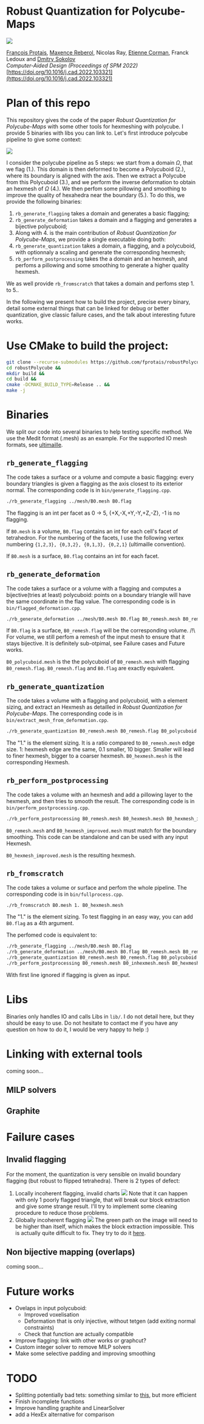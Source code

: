 # Robust Quantization for Polycube-Maps

![](figures/rb_teaser.jpg)

[François Protais](https://fprotais.github.io), [Maxence Reberol](https://mxncr.github.io/), Nicolas Ray, [Etienne Corman](https://members.loria.fr/ECorman/), Franck Ledoux and [Dmitry Sokolov](https://members.loria.fr/DSokolov/)
<br/>*Computer-Aided Design (Proceedings of SPM 2022)*<br/>
[https://doi.org/10.1016/j.cad.2022.103321](https://doi.org/10.1016/j.cad.2022.103321)

# Plan of this repo

This repository gives the code of the paper *Robust Quantization for Polycube-Maps* with some other tools for hexmeshing with polycube. I provide 5 binaries with libs you can link to. Let's first introduce polycube pipeline to give some context:

![](figures/pipeline.jpg)

I consider the polycube pipeline as 5 steps: we start from a domain $\Omega$, that we flag (1.). This domain is then deformed to become a Polycuboid (2.), where its boundary is aligned with the axis. Then we extract a Polycube from this Polycuboid (3.), and we perform the inverse deformation to obtain an hexmesh of $\Omega$ (4.). We then perfom some pillowing and smoothing to improve the quality of hexahedra near the boundary (5.). To do this, we provide the following binaries:

1. `rb_generate_flagging` takes a domain and generates a basic flagging;
2. `rb_generate_deformation` takes a domain and a flagging and generates a bijective polycuboid;
3. Along with 4. is the main contribution of *Robust Quantization for Polycube-Maps*, we provide a single executable doing both:
4. `rb_generate_quantization` takes a domain, a flagging, and a polycuboid, with optionnaly a scaling and generate the corresponding hexmesh;
5. `rb_perform_postprocessing` takes the a domain and an hexmesh, and perfoms a pillowing and some smoothing to generate a higher quality hexmesh.

We as well provide `rb_fromscratch` that takes a domain and perfoms step 1. to 5..

In the following we present how to build the project, precise every binary, detail some external things that can be linked for debug or better quantization, give classic failure cases, and the talk about interesting future works.  



# Use CMake to build the project:
```sh
git clone --recurse-submodules https://github.com/fprotais/robustPolycube &&
cd robustPolycube &&
mkdir build &&
cd build &&
cmake -DCMAKE_BUILD_TYPE=Release .. &&
make -j 
```


# Binaries
We split our code into several binaries to help testing specific method. We use the Medit format (.mesh) as an example. For the supported IO mesh formats, see [ultimaille](https://github.com/ssloy/ultimaille). 
## `rb_generate_flagging` 
The code takes a surface or a volume and compute a basic flagging: every boundary triangles is given a flagging as the axis closest to its exterior normal. The corresponding code is in `bin/generate_flagging.cpp`.
```sh
./rb_generate_flagging ../mesh/B0.mesh B0.flag 
```
The flagging is an int per facet as 0 -> 5, {+X,-X,+Y,-Y,+Z,-Z}, -1 is no flagging.

If `B0.mesh` is a volume, `B0.flag` contains an int for each cell's facet of tetrahedron. For the numbering of the facets, I use the following vertex numbering `{1,2,3}, {0,3,2}, {0,1,3}, {0,2,1}` (ultimaille convention).

If `B0.mesh` is a surface, `B0.flag` contains an int for each facet. 

## `rb_generate_deformation` 
The code takes a surface or a volume with a flagging and computes a bijective(tries at least) polycuboid: points on a boundary triangle will have the same coordinate in the flag value. The corresponding code is in `bin/flagged_deformation.cpp`.
```sh
./rb_generate_deformation ../mesh/B0.mesh B0.flag B0_remesh.mesh B0_remesh.flag B0_polycuboid.mesh
```
If `B0.flag` is a surface, `B0_remesh.flag` will be the corresponding volume. 
/!\ For volume, we still perfom a remesh of the input mesh to ensure that it stays bijective. It is definitely sub-otpimal, see Failure cases and Future works.

`B0_polycuboid.mesh` is the the polycuboid of `B0_remesh.mesh` with flagging `B0_remesh.flag`. `B0_remesh.flag` and `B0.flag` are exactly equivalent. 

## `rb_generate_quantization` 
The code takes a volume with a flagging and polycuboid, with a element sizing, and extract an Hexmesh as detailled in *Robust Quantization for Polycube-Maps*. The corresponding code is in `bin/extract_mesh_from_deformation.cpp`.
```sh
./rb_generate_quantization B0_remesh.mesh B0_remesh.flag B0_polycuboid.mesh 1. B0_hexmesh.mesh
```
The "1." is the element sizing. It is a ratio compared to `B0_remesh.mesh` edge size. 1: hexmesh edge are the same, 0.1 smaller, 10 bigger. Smaller will lead to finer hexmesh, bigger to a coarser hexmesh. 
`B0_hexmesh.mesh` is the corresponding Hexmesh.

## `rb_perform_postprocessing` 
The code takes a volume with an hexmesh and add a pillowing layer to the hexmesh, and then tries to smooth the result. The corresponding code is in `bin/perform_postprocessing.cpp`.
```sh
./rb_perform_postprocessing B0_remesh.mesh B0_hexmesh.mesh B0_hexmesh_improved.mesh
```

`B0_remesh.mesh` and `B0_hexmesh_improved.mesh` must match for the boundary smoothing. This code can be standalone and can be used with any input Hexmesh. 

`B0_hexmesh_improved.mesh` is the resulting hexmesh.


## `rb_fromscratch` 
The code takes a volume or surface and perfom the whole pipeline. The corresponding code is in `bin/fullprocess.cpp`.
```sh
./rb_fromscratch B0.mesh 1. B0_hexmesh.mesh
```
The "1." is the element sizing. To test flagging in an easy way, you can add `B0.flag` as a 4th argument. 

The perfomed code is equivalent to:

```sh
./rb_generate_flagging ../mesh/B0.mesh B0.flag 
./rb_generate_deformation ../mesh/B0.mesh B0.flag B0_remesh.mesh B0_remesh.flag B0_polycuboid.mesh
./rb_generate_quantization B0_remesh.mesh B0_remesh.flag B0_polycuboid.mesh 1. B0_inhexmesh.mesh
./rb_perform_postprocessing B0_remesh.mesh B0_inhexmesh.mesh B0_hexmesh.mesh
```
With first line ignored if flagging is given as input. 
# Libs

Binaries only handles IO and calls Libs in `lib/`. I do not detail here, but they should be easy to use. Do not hesitate to contact me if you have any question on how to do it, I would be very happy to help :)

# Linking with external tools
coming soon...

## MILP solvers

## Graphite

# Failure cases

## Invalid flagging

For the moment, the quantization is very sensible on invalid boundary flagging (but robust to flipped tetrahedra). There is 2 types of defect: 
1. Locally incoherent flagging, invalid charts
![](figures/color_pb.jpg)
Note that it can happen with only 1 poorly flagged triangle, that will break our block extraction and give some strange result. I'll try to implement some cleaning procedure to reduce those problems. 
2. Globally incoherent flagging
![](figures/glob_incoherence.jpg)
The green path on the image will need to be higher than itself, which makes the block extraction impossible. This is actually quite difficult to fix. They try to do it [here](https://hal.inria.fr/hal-01211408/document). 

## Non bijective mapping (overlaps)
coming soon...

# Future works
- Ovelaps in input polycuboid:
	- Improved voxelisation
	- Deformation that is only injective, without tetgen (add exiting normal constraints)
	- Check that function are actually compatible
- Improve flagging: link with other works or graphcut?
- Custom integer solver to remove MILP solvers
- Make some selective padding and improving smoothing


# TODO
- Splitting potentially bad tets: something similar to [this](https://github.com/fprotais/preprocess_polycube), but more efficient
- Finish incomplete functions
- Improve handling graphite and LinearSolver 
- add a HexEx alternative for comparison

